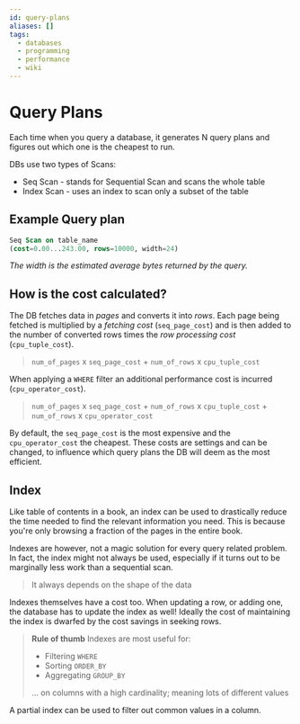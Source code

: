 ```yaml
---
id: query-plans
aliases: []
tags:
  - databases
  - programming
  - performance
  - wiki
---
```

# Query Plans

Each time when you query a database,
it generates N query plans and figures out
which one is the cheapest to run.

DBs use two types of Scans:

- Seq Scan
        - stands for Sequential Scan and scans the whole table
- Index Scan
        - uses an index to scan only a subset of the table

## Example Query plan

```sql
Seq Scan on table_name
(cost=0.00...243.00, rows=10000, width=24)
```

*The width is the estimated average bytes returned by the query.*

## How is the cost calculated?

The DB fetches data in *pages* and converts it into *rows*. Each
page being fetched is multiplied by a *fetching cost* (`seq_page_cost`) and
is then added to the number of converted rows times the *row processing cost* (`cpu_tuple_cost`).

> `num_of_pages` x `seq_page_cost` + `num_of_rows` x `cpu_tuple_cost`

When applying a `WHERE` filter an additional performance cost is incurred (`cpu_operator_cost`).

> `num_of_pages` x `seq_page_cost` + `num_of_rows` x `cpu_tuple_cost` + `num_of_rows` x `cpu_operator_cost`

By default, the `seq_page_cost` is the most expensive and
the `cpu_operator_cost` the cheapest. These costs are settings and can be changed,
to influence which query plans the DB will deem as the most efficient.

## Index

Like table of contents in a book, an index can be used to drastically
reduce the time needed to find the relevant information you need.
This is because you're only browsing a fraction of the pages in the entire book.

Indexes are however, not a magic solution for every query related problem.
In fact, the index might not always be used, especially if it turns out to
be marginally less work than a sequential scan.

> It always depends on the shape of the data

Indexes themselves have a cost too. When updating a row, or adding one, the database
has to update the index as well! Ideally the cost of maintaining the index
is dwarfed by the cost savings in seeking rows.

> **Rule of thumb**
> Indexes are most useful for:
>
> - Filtering `WHERE`
> - Sorting `ORDER_BY`
> - Aggregating `GROUP_BY`
>
> ... on columns with a high cardinality; meaning lots of different values

A partial index can be used to filter out common values in a column.
